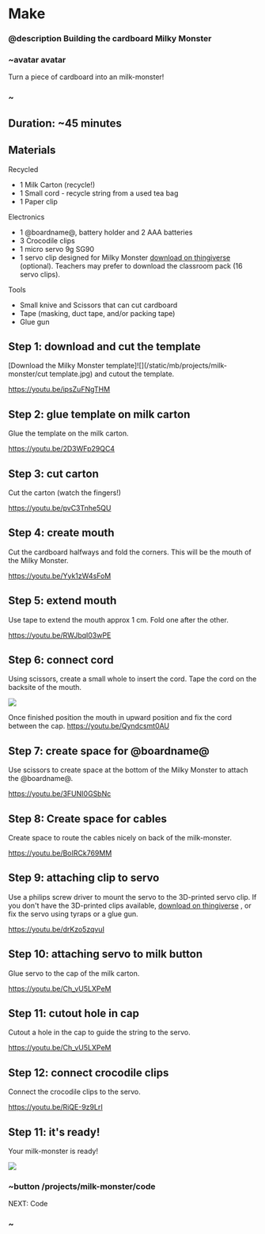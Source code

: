 # Make
### @description Building the cardboard Milky Monster

### ~avatar avatar

Turn a piece of cardboard into an milk-monster!

### ~

## Duration: ~45 minutes

## Materials
Recycled
* 1 Milk Carton (recycle!)
* 1 Small cord - recycle string from a used tea bag
* 1 Paper clip

Electronics
* 1 @boardname@, battery holder and 2 AAA batteries
* 3 Crocodile clips
* 1 micro servo 9g SG90
* 1 servo clip designed for Milky Monster [download on thingiverse](http://www.thingiverse.com/thing:2185971) (optional). Teachers may prefer to download the classroom pack (16 servo clips).

Tools
* Small knive and  Scissors that can cut cardboard
* Tape (masking, duct tape, and/or packing tape)
* Glue gun

## Step 1: download and cut the template

[Download the Milky Monster template]![](/static/mb/projects/milk-monster/cut template.jpg) and cutout the template. 

https://youtu.be/ipsZuFNgTHM

## Step 2: glue template on milk carton

Glue the template on the milk carton.

https://youtu.be/2D3WFp29QC4

## Step 3: cut carton

Cut the carton (watch the fingers!)

https://youtu.be/pvC3Tnhe5QU

## Step 4: create mouth

Cut the cardboard halfways and fold the corners. This will be the mouth of the Milky Monster.

https://youtu.be/Yyk1zW4sFoM

## Step 5: extend mouth

Use tape to extend the mouth approx 1 cm. Fold one after the other.


https://youtu.be/RWJbqI03wPE

## Step 6: connect cord

Using scissors, create a small whole to insert the cord. Tape the cord on the backsite of the mouth.

![](/static/mb/projects/milk-monster/connectmouth.jpg)

Once finished position the mouth in upward position and fix the cord between the cap.
https://youtu.be/Qyndcsmt0AU

## Step 7: create space for @boardname@

Use scissors to create space at the bottom of the Milky Monster to attach the @boardname@.

https://youtu.be/3FUNI0GSbNc

## Step 8: Create space for cables

Create space to route the cables nicely on back of the milk-monster.

https://youtu.be/BoIRCk769MM

## Step 9: attaching clip to servo

Use a philips screw driver to mount the servo to the 3D-printed servo clip.
If you don't have the 3D-printed clips available, [download on thingiverse](http://www.thingiverse.com/thing:2185971) , or fix the servo using tyraps or a glue gun.

https://youtu.be/drKzo5zqvuI

## Step 10: attaching servo to milk button

Glue servo to the cap of the milk carton.

https://youtu.be/Ch_vU5LXPeM

## Step 11: cutout hole in cap

Cutout a hole in the cap to guide the string to the servo.

https://youtu.be/Ch_vU5LXPeM

## Step 12: connect crocodile clips

Connect the crocodile clips to the servo.

https://youtu.be/RiQE-9z9LrI

## Step 11: it's ready!

Your milk-monster is ready!

![](/static/mb/projects/milk-monster/ready.jpg)

### ~button /projects/milk-monster/code
NEXT: Code
### ~